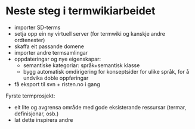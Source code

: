 # Neste steg i termwikiarbeidet

* importer SD-terms
* setja opp ein ny virtuell server (for termwiki og kanskje andre ordtenester)
* skaffa eit passande domene
* importer andre termsamlingar
* oppdateringar og nye eigenskapar:
    - semantiske kategoriar: språk+semantisk klasse
    - bygg automatisk omdirigering for konseptsider for ulike språk, for å undvika doble oppføringar
* få eksport til svn + risten.no i gang

Fyrste termprosjekt:
* eit lite og avgrensa område med gode eksisterande ressursar (termar, definisjonar, osb.)
* lat dette inspirera andre
